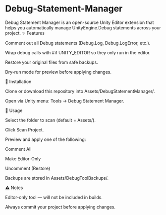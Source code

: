 # Debug-Statement-Manager
Debug Statement Manager is an open-source Unity Editor extension that helps you automatically manage UnityEngine.Debug statements across your project.
✨ Features

Comment out all Debug statements (Debug.Log, Debug.LogError, etc.).

Wrap debug calls with #if UNITY_EDITOR so they only run in the editor.

Restore your original files from safe backups.

Dry-run mode for preview before applying changes.

🚀 Installation

Clone or download this repository into Assets/DebugStatementManager/.

Open via Unity menu: Tools → Debug Statement Manager.

📖 Usage

Select the folder to scan (default = Assets/).

Click Scan Project.

Preview and apply one of the following:

Comment All

Make Editor-Only

Uncomment (Restore)

Backups are stored in Assets/DebugToolBackups/.

⚠️ Notes

Editor-only tool — will not be included in builds.

Always commit your project before applying changes.
